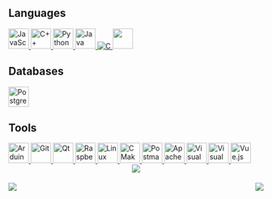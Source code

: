 

<div id="socials" style="text-align: left;">

<div>

<h2>Languages</h2>

<a href="javascript-url">
<img src="https://cdn.jsdelivr.net/gh/devicons/devicon/icons/javascript/javascript-original.svg" title="JavaScript" width="40" height="40" />
</a>

<a href="cplus-url">
<img src="https://cdn.jsdelivr.net/gh/devicons/devicon/icons/cplusplus/cplusplus-original.svg" title="C++" width="40" height="40" />
</a>

<a href="python-url">
<img src="https://cdn.jsdelivr.net/gh/devicons/devicon/icons/python/python-original.svg" title="Python" width="40" height="40" />
</a>

<a href="java-url">
<img src="https://cdn.jsdelivr.net/gh/devicons/devicon/icons/java/java-original.svg" title="Java" width="40" height="40" />
</a>

<a href="c-url">
<img src="https://img.shields.io/badge/C-blue?style=for-the-badge&logo=c&logoColor=white" alt="C" />
</a>

<a href="fastapi-url">
<img src="https://cdn.jsdelivr.net/gh/devicons/devicon@latest/icons/fastapi/fastapi-original.svg"  width="40" height="40"/>          
</a>

</div>
<div>
<h2>Databases</h2>
<a href="postgres-url">
<img src="https://cdn.jsdelivr.net/gh/devicons/devicon/icons/postgresql/postgresql-original.svg" title="PostgreSQL" width="40" height="40" />
</a>

</div>

<div>

<h2>Tools</h2>

<a href="arduino-url">
<img src="https://cdn.jsdelivr.net/gh/devicons/devicon/icons/arduino/arduino-original.svg" title="Arduino" width="40" height="40" />
</a>

<a href="git-url">
<img src="https://cdn.jsdelivr.net/gh/devicons/devicon/icons/git/git-original.svg" title="Git" width="40" height="40" />
</a>

<a href="qt-url">
<img src="https://cdn.jsdelivr.net/gh/devicons/devicon/icons/qt/qt-original.svg" title="Qt" width="40" height="40" />
</a>

<a href="raspberrypi-url">
<img src="https://cdn.jsdelivr.net/gh/devicons/devicon/icons/raspberrypi/raspberrypi-original.svg" title="Raspberry Pi" width="40" height="40" />
</a>

<a href="linux-url">
<img src="https://cdn.jsdelivr.net/gh/devicons/devicon/icons/linux/linux-original.svg" title="Linux" width="40" height="40" />
</a>

<a href="cmake-url">
<img src="https://cdn.jsdelivr.net/gh/devicons/devicon/icons/cmake/cmake-original.svg" title="CMake" width="40" height="40" />
</a>

<a href="postman-url">
<img src="https://cdn.jsdelivr.net/gh/devicons/devicon@latest/icons/postman/postman-original.svg" title="Postman" width="40" height="40" />
</a>

<a href="apache-kafka-url">

<img src="https://cdn.jsdelivr.net/gh/devicons/devicon@latest/icons/apachekafka/apachekafka-original.svg" title="Apache kafka" width="40" height="40"/>
          
</a>

<a href="vscode-url">
<img src="https://cdn.jsdelivr.net/gh/devicons/devicon/icons/vscode/vscode-original.svg" title="Visual Studio Code" width="40" height="40" />
</a>

<a href="visual-studio-url">
<img src="https://cdn.jsdelivr.net/gh/devicons/devicon/icons/visualstudio/visualstudio-plain.svg" title="Visual Studio" width="40" height="40" />
</a>

<a href="vue-url">
<img src="https://cdn.jsdelivr.net/gh/devicons/devicon/icons/vuejs/vuejs-original.svg" title="Vue.js" width="40" height="40" />
</a>

</div>
</div>



<div id="stat" style="text-align: center;">

<img src="https://github-profile-summary-cards.vercel.app/api/cards/profile-details?username=Tikhon100&theme=github_dark" />

<div style="display: flex; justify-content: space-between; margin-top: 20px;">

<img src="https://github-profile-summary-cards.vercel.app/api/cards/most-commit-language?username=Tikhon100&theme=github_dark" />

<img src="https://github-profile-summary-cards.vercel.app/api/cards/stats?username=Tikhon100&theme=github_dark" style="margin-left: 200px;" />

</div>

</div>

